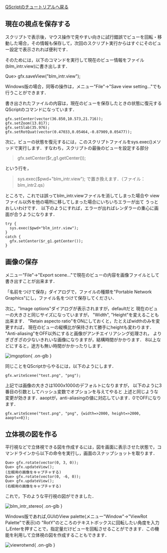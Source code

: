 [QScriptのチュートリアルへ戻る](../../../Documents/QScriptのチュートリアル/)



## 現在の視点を保存する
スクリプトで表示後，マウス操作で見やすい向きに試行錯誤でビューを回転・移動した場合，その情報も保存して，次回のスクリプト実行からはすぐにそのビュー設定で表示されれば便利です． 

そのためには，以下のコマンドを実行して現在のビュー情報をファイル(blm_intr.view)に書き出します． 

Que> gfx.saveView("blm_intr.view");

Windows版の場合，同等の操作は，メニュー"File"→"Save view setting..."でも行うことができます． 

書き出されたファイルの内容は，現在のビューを保存したときの状態に復元するQScriptのコマンドになっています． 

```
gfx.setCenter(vector(36.850,10.573,21.716));
gfx.setZoom(13.817);
gfx.setSlab(35.976);
gfx.setRotQuat(vector(0.47033,0.05464,-0.87909,0.05477));
```

次に，ビューの状態を復元するには，このスクリプトファイルをsys.exec()メソッドで実行します．すなわち，スクリプトの最後のビューを設定する部分

> gfx.setCenter($r_g1.getCenter());

という行を，

> sys.exec($pwd+"blm_intr.view");
で置き換えます．（ファイル：blm_intr2.qs）

ところで，これでは誤ってblm_intr.viewファイルを消してしまった場合や
viewファイル以外を他の場所に移してしまった場合にいちいちエラーが出て
うっとおしいわけです．
以下のようにすれば，エラーが出ればレンダラーの重心に画面が合うようになります．

```
try {
  sys.exec($pwd+"blm_intr.view");
}
catch {
  gfx.setCenter($r_g1.getCenter());
}
```


## 画像の保存
メニュー"File"→"Export scene..."で現在のビューの内容を画像ファイルとして
書き出すことが出来ます．

「名前をつけて保存」ダイアログで，ファイルの種類を"Portable Network Graphics"にし，ファイル名をつけて保存してください．

次に，"Image options"ダイアログが表示されますが，defaultだと
現在のビューの大きさと同じサイズになっていますが，
"Width", "Height"を変えることも出来ます．
"Retain aspecto ratio"をONにしておくと，たとえばwidthのみを変更すれば，
現在のビューの縦横比が保持されて勝手にheightも変わります．
"Anti-aliasing"をOFF以外にすると画像がアンチエイリアシング処理され，
よりぎざぎざの少ないきれいな画像になりますが，結構時間がかかります．
8以上などにすると，途方も無い時間がかかったりします．


![imgoption](../../../assets/images/Documents/QScriptのチュートリアル/Step5/imgoption.png){ .on-glb }


同じことをQScriptからやるには，以下のようにします．
```
gfx.writeScene("test.png", "png");
```

上記では画像の大きさは1000x1000のデフォルトになりますが，
以下のように3番目の引数としてハッシュ変数でオプションを与えてやると
上述と同じような変更が効きます．aaoptが，anti-aliasingの値に対応しています．0でOFFになります．
```
gfx.writeScene("test.png", "png", {width=>2000, height=>2000, aaopt=>8});
```

## 立体視の図を作る 
平行視などで立体視できる図を作成するには，図を画面に表示させた状態で，コマンドラインから以下の命令を実行し，画面のスナップショットを取ります． 
```
Que> gfx.rotate(vector(0, 3, 0));
Que> gfx.updateView();
(左眼用の画像をキャプチャする)
Que> gfx.rotate(vector(0, -6, 0));
Que> gfx.updateView();
(右眼用の画像をキャプチャする)
```

これで，下のような平行視の図ができました． 


![blm_intr_stereo](../../../assets/images/Documents/QScriptのチュートリアル/Step5/blm_intr_stereo.png){ .on-glb }


Windows版であれば,GUIのView palette(メニュー"Window"→"ViewRot Palette"で表示)の "RotY"のところのテキストボックスに回転したい角度を入力しEnterを押すことで，指定量だけビューを回転させることができます．この機能を利用して立体視の図を作成することもできます． 

![viewrotwnd](../../../assets/images/Documents/QScriptのチュートリアル/Step5/viewrotwnd.png){ .on-glb }
